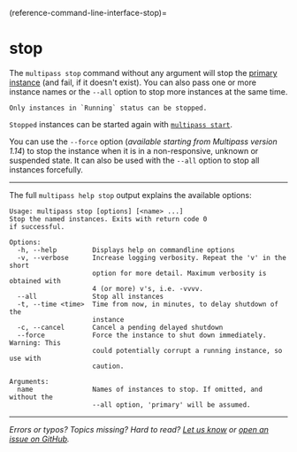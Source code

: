 (reference-command-line-interface-stop)=
# stop

The `multipass stop` command without any argument will stop the [primary instance](/t/28469#primary-instance) (and fail, if it doesn't exist). You can also pass one or more instance names or the `--all` option to stop more instances at the same time.

```{note}
Only instances in `Running` status can be stopped.
```

`Stopped` instances can be started again with [`multipass start`](/reference/command-line-interface/start).

You can use the `--force` option (*available starting from Multipass version 1.14*) to stop the instance when it is in a non-responsive, unknown or suspended state. It can also be used with the `--all` option to stop all instances forcefully.

---

The full `multipass help stop` output explains the available options:

```plain
Usage: multipass stop [options] [<name> ...]
Stop the named instances. Exits with return code 0 
if successful.

Options:
  -h, --help         Displays help on commandline options
  -v, --verbose      Increase logging verbosity. Repeat the 'v' in the short
                     option for more detail. Maximum verbosity is obtained with
                     4 (or more) v's, i.e. -vvvv.
  --all              Stop all instances
  -t, --time <time>  Time from now, in minutes, to delay shutdown of the
                     instance
  -c, --cancel       Cancel a pending delayed shutdown
  --force            Force the instance to shut down immediately. Warning: This
                     could potentially corrupt a running instance, so use with
                     caution.

Arguments:
  name               Names of instances to stop. If omitted, and without the
                     --all option, 'primary' will be assumed.

```

---

*Errors or typos? Topics missing? Hard to read? <a href="https://docs.google.com/forms/d/e/1FAIpQLSd0XZDU9sbOCiljceh3rO_rkp6vazy2ZsIWgx4gsvl_Sec4Ig/viewform?usp=pp_url&entry.317501128=https://multipass.run/docs/stop-command" target="_blank">Let us know</a> or <a href="https://github.com/canonical/multipass/issues/new/choose" target="_blank">open an issue on GitHub</a>.*

